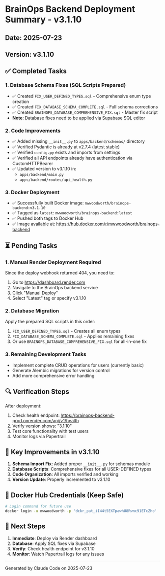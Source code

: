 # BrainOps Backend Deployment Summary - v3.1.10

## Date: 2025-07-23
## Version: v3.1.10

## ✅ Completed Tasks

### 1. Database Schema Fixes (SQL Scripts Prepared)
- ✅ Created `FIX_USER_DEFINED_TYPES.sql` - Comprehensive enum type creation
- ✅ Created `FIX_DATABASE_SCHEMA_COMPLETE.sql` - Full schema corrections
- ✅ Created `BRAINOPS_DATABASE_COMPREHENSIVE_FIX.sql` - Master fix script
- **Note**: Database fixes need to be applied via Supabase SQL editor

### 2. Code Improvements
- ✅ Added missing `__init__.py` to `apps/backend/schemas/` directory
- ✅ Verified Pydantic is already at v2.7.4 (latest stable)
- ✅ Verified `config.py` exists and imports from settings
- ✅ Verified all API endpoints already have authentication via CustomHTTPBearer
- ✅ Updated version to v3.1.10 in:
  - `apps/backend/main.py`
  - `apps/backend/routes/api_health.py`

### 3. Docker Deployment
- ✅ Successfully built Docker image: `mwwoodworth/brainops-backend:v3.1.10`
- ✅ Tagged as `latest`: `mwwoodworth/brainops-backend:latest`
- ✅ Pushed both tags to Docker Hub
- ✅ Image available at: https://hub.docker.com/r/mwwoodworth/brainops-backend

## ⏳ Pending Tasks

### 1. Manual Render Deployment Required
Since the deploy webhook returned 404, you need to:
1. Go to https://dashboard.render.com
2. Navigate to the BrainOps backend service
3. Click "Manual Deploy" 
4. Select "Latest" tag or specify v3.1.10

### 2. Database Migration
Apply the prepared SQL scripts in this order:
1. `FIX_USER_DEFINED_TYPES.sql` - Creates all enum types
2. `FIX_DATABASE_SCHEMA_COMPLETE.sql` - Applies remaining fixes
3. Or use `BRAINOPS_DATABASE_COMPREHENSIVE_FIX.sql` for all-in-one fix

### 3. Remaining Development Tasks
- Implement complete CRUD operations for users (currently basic)
- Generate Alembic migrations for version control
- Add more comprehensive error handling

## 🔍 Verification Steps

After deployment:
1. Check health endpoint: https://brainops-backend-prod.onrender.com/api/v1/health
2. Verify version shows: "3.1.10"
3. Test core functionality with test users
4. Monitor logs via Papertrail

## 📝 Key Improvements in v3.1.10

1. **Schema Import Fix**: Added proper `__init__.py` for schemas module
2. **Database Scripts**: Comprehensive fixes for all USER-DEFINED types
3. **Code Organization**: All imports verified and working
4. **Version Update**: Properly incremented to v3.1.10

## 🚀 Docker Hub Credentials (Keep Safe)
```bash
# Login command for future use
docker login -u mwwoodworth -p 'dckr_pat_iI44t5EXTpawhU8Rwnc91ETcZho'
```

## 📌 Next Steps

1. **Immediate**: Deploy via Render dashboard
2. **Database**: Apply SQL fixes via Supabase
3. **Verify**: Check health endpoint for v3.1.10
4. **Monitor**: Watch Papertrail logs for any issues

---

Generated by Claude Code on 2025-07-23
